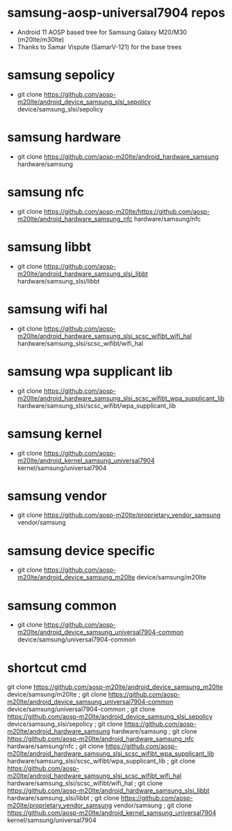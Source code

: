 # samsung-aosp-universal7904 repos
- Android 11 AOSP based tree for Samsung Galaxy M20/M30 (m20lte/m30lte)
- Thanks to Samar Vispute (SamarV-121) for the base trees

# samsung sepolicy 
- git clone https://github.com/aosp-m20lte/android_device_samsung_slsi_sepolicy device/samsung_slsi/sepolicy
# samsung hardware
- git clone https://github.com/aosp-m20lte/android_hardware_samsung hardware/samsung
# samsung nfc
- git clone https://github.com/aosp-m20lte/https://github.com/aosp-m20lte/android_hardware_samsung_nfc hardware/samsung/nfc
# samsung libbt
- git clone https://github.com/aosp-m20lte/android_hardware_samsung_slsi_libbt hardware/samsung_slsi/libbt
# samsung wifi hal
- git clone https://github.com/aosp-m20lte/android_hardware_samsung_slsi_scsc_wifibt_wifi_hal hardware/samsung_slsi/scsc_wifibt/wifi_hal
# samsung wpa supplicant lib
- git clone https://github.com/aosp-m20lte/android_hardware_samsung_slsi_scsc_wifibt_wpa_supplicant_lib hardware/samsung_slsi/scsc_wifibt/wpa_supplicant_lib
# samsung kernel
- git clone https://github.com/aosp-m20lte/android_kernel_samsung_universal7904 kernel/samsung/universal7904
# samsung vendor
- git clone https://github.com/aosp-m20lte/proprietary_vendor_samsung vendor/samsung
# samsung device specific
- git clone https://github.com/aosp-m20lte/android_device_samsung_m20lte device/samsung/m20lte
# samsung common
- git clone https://github.com/aosp-m20lte/android_device_samsung_universal7904-common device/samsung/universal7904-common

# shortcut cmd
git clone https://github.com/aosp-m20lte/android_device_samsung_m20lte device/samsung/m20lte ; git clone https://github.com/aosp-m20lte/android_device_samsung_universal7904-common device/samsung/universal7904-common ; git clone https://github.com/aosp-m20lte/android_device_samsung_slsi_sepolicy device/samsung_slsi/sepolicy ; git clone https://github.com/aosp-m20lte/android_hardware_samsung hardware/samsung ; git clone https://github.com/aosp-m20lte/android_hardware_samsung_nfc hardware/samsung/nfc ; git clone https://github.com/aosp-m20lte/android_hardware_samsung_slsi_scsc_wifibt_wpa_supplicant_lib hardware/samsung_slsi/scsc_wifibt/wpa_supplicant_lib ; git clone https://github.com/aosp-m20lte/android_hardware_samsung_slsi_scsc_wifibt_wifi_hal hardware/samsung_slsi/scsc_wifibt/wifi_hal ; git clone https://github.com/aosp-m20lte/android_hardware_samsung_slsi_libbt hardware/samsung_slsi/libbt ; git clone https://github.com/aosp-m20lte/proprietary_vendor_samsung vendor/samsung ; git clone https://github.com/aosp-m20lte/android_kernel_samsung_universal7904 kernel/samsung/universal7904
